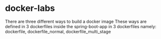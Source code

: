 # docker-labs

There are three different ways to build a docker image
These ways are defined in 3 dockerfiles inside the spring-boot-app in 3 dockerfiles namely:
dockerfile,
dockerfile_normal,
dockerfile_multi_stage
